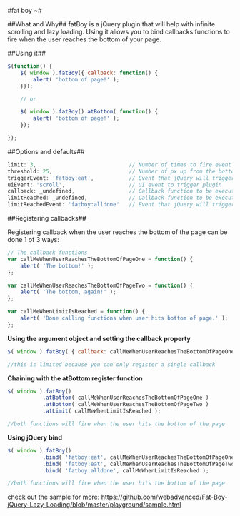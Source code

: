 #fat boy ~#

##What and Why##
fatBoy is a jQuery plugin that will help with infinite scrolling and lazy loading. Using it allows you to bind callbacks functions to fire when the user reaches the bottom of your page.


##Using it##
```javascript
$(function() {
	$( window ).fatBoy({ callback: function() {
		alert( 'bottom of page!' );
	}});

	// or

	$( window ).fatBoy().atBottom( function() {
		alert( 'bottom of page!' );
	});

});
```


##Options and defaults##

```javascript
limit: 3,                             // Number of times to fire event (0 === unlimited)
threshold: 25,                        // Number of px up from the bottom of the page
triggerEvent: 'fatboy:eat',           // Event that jQuery will trigger when user reaches the bottom of the page
uiEvent: 'scroll',                    // UI event to trigger plugin
callback: _undefined,                 // Callback function to be executed when user reaches the bottom of the page
limitReached: _undefined,             // Callback function to be executed when limit is reached
limitReachedEvent: 'fatboy:alldone'   // Event that jQuery will trigger when limit is reached
```

##Registering callbacks##

Registering callback when the user reaches the bottom of the page can be done 1 of 3 ways:

```javascript
// The callback functions
var callMeWhenUserReachesTheBottomOfPageOne = function() {
	alert( 'The bottom!' );
};

var callMeWhenUserReachesTheBottomOfPageTwo = function() {
	alert( 'The bottom, again!' );
};

var callMeWhenLimitIsReached = function() {
	alert( 'Done calling functions when user hits bottom of page.' );
};
```

**Using the argument object and setting the callback property**

```javascript
$( window ).fatBoy( { callback: callMeWhenUserReachesTheBottomOfPageOne, limitReached: callMeWhenLimitIsReached } );

//this is limited because you can only register a single callback
```

**Chaining with the atBottom register function**

```javascript
$( window ).fatBoy()
           .atBottom( callMeWhenUserReachesTheBottomOfPageOne )
           .atBottom( callMeWhenUserReachesTheBottomOfPageTwo )
           .atLimit( callMeWhenLimitIsReached );

//both functions will fire when the user hits the bottom of the page
```

**Using jQuery bind**

```javascript
$( window ).fatBoy()
           .bind( 'fatboy:eat', callMeWhenUserReachesTheBottomOfPageOne )
           .bind( 'fatboy:eat', callMeWhenUserReachesTheBottomOfPageTwo )
           .bind( 'fatboy:alldone', callMeWhenLimitIsReached );

//both functions will fire when the user hits the bottom of the page
```

check out the sample for more: https://github.com/webadvanced/Fat-Boy-jQuery-Lazy-Loading/blob/master/playground/sample.html